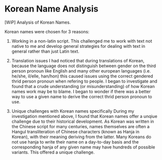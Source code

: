 # Korean Name Analysis
[WiP] Analysis of Korean Names. 

Korean names were chosen for 3 reasons: 

1. Working in a non-latin script. 
This challenged me to work with text not native to me and develop general strategies for dealing with text in general rather than just Latin text.

2. Translation issues 
I had noticed that during translations of Korean, because the language does not distinguish between gender on the third person pronoun like English and many other european languages (i.e. he/she, il/elle, han/hon) this caused issues using the correct gendered thrid person pronoun when refering to people. I began to investigate and found that a crude understanding (or misunderstanding) of how Korean names work may be to blame. I began to wonder if there was a better way to use a given name to derive the correct thrid person pronoun to use.

3. Unique challenges with Korean names specifically
During my investigation mentioned above, I found that Korean names offer a unqiue challenge due to their historical development. As Korean was written in the Chinese script for many centuries, names themselves are often a Hangul transliteration of Chinese characters (known as Hanja in Korean), with their meaning deriving from the latter. Many Koreans do not use hanja to write their name on a day-to-day basis and the corresponding hanja of any given name may have hundreds of possible variants. This offered a unique challenge.
